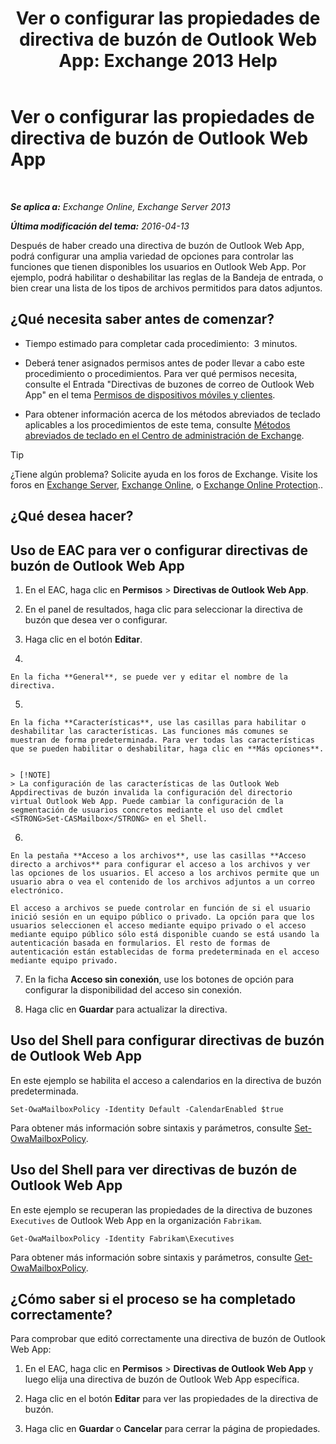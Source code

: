 ﻿---
title: 'Ver o configurar las propiedades de directiva de buzón de Outlook Web App: Exchange 2013 Help'
TOCTitle: Ver o configurar las propiedades de directiva de buzón de Outlook Web App
ms:assetid: be012ffe-8fdb-4fb7-aebd-78b3a55593fa
ms:mtpsurl: https://technet.microsoft.com/es-es/library/Dd351097(v=EXCHG.150)
ms:contentKeyID: 49895882
ms.date: 04/23/2018
mtps_version: v=EXCHG.150
ms.translationtype: HT
---

# Ver o configurar las propiedades de directiva de buzón de Outlook Web App

 

_**Se aplica a:** Exchange Online, Exchange Server 2013_

_**Última modificación del tema:** 2016-04-13_

Después de haber creado una directiva de buzón de Outlook Web App, podrá configurar una amplia variedad de opciones para controlar las funciones que tienen disponibles los usuarios en Outlook Web App. Por ejemplo, podrá habilitar o deshabilitar las reglas de la Bandeja de entrada, o bien crear una lista de los tipos de archivos permitidos para datos adjuntos.

## ¿Qué necesita saber antes de comenzar?

  - Tiempo estimado para completar cada procedimiento:  3 minutos.

  - Deberá tener asignados permisos antes de poder llevar a cabo este procedimiento o procedimientos. Para ver qué permisos necesita, consulte el Entrada "Directivas de buzones de correo de Outlook Web App" en el tema [Permisos de dispositivos móviles y clientes](clients-and-mobile-devices-permissions-exchange-2013-help.md).

  - Para obtener información acerca de los métodos abreviados de teclado aplicables a los procedimientos de este tema, consulte [Métodos abreviados de teclado en el Centro de administración de Exchange](keyboard-shortcuts-in-the-exchange-admin-center-exchange-online-protection-help.md).


> [!TIP]
> ¿Tiene algún problema? Solicite ayuda en los foros de Exchange. Visite los foros en <A href="https://go.microsoft.com/fwlink/p/?linkid=60612">Exchange Server</A>, <A href="https://go.microsoft.com/fwlink/p/?linkid=267542">Exchange Online</A>, o <A href="https://go.microsoft.com/fwlink/p/?linkid=285351">Exchange Online Protection</A>..



## ¿Qué desea hacer?

## Uso de EAC para ver o configurar directivas de buzón de Outlook Web App

1.  En el EAC, haga clic en **Permisos** \> **Directivas de Outlook Web App**.

2.  En el panel de resultados, haga clic para seleccionar la directiva de buzón que desea ver o configurar.

3.  Haga clic en el botón **Editar**.

4.  
    
    En la ficha **General**, se puede ver y editar el nombre de la directiva.

5.  
    
    En la ficha **Características**, use las casillas para habilitar o deshabilitar las características. Las funciones más comunes se muestran de forma predeterminada. Para ver todas las características que se pueden habilitar o deshabilitar, haga clic en **Más opciones**.
    

    > [!NOTE]
    > La configuración de las características de las Outlook Web Appdirectivas de buzón invalida la configuración del directorio virtual Outlook Web App. Puede cambiar la configuración de la segmentación de usuarios concretos mediante el uso del cmdlet <STRONG>Set-CASMailbox</STRONG> en el Shell.



6.  
    
    En la pestaña **Acceso a los archivos**, use las casillas **Acceso directo a archivos** para configurar el acceso a los archivos y ver las opciones de los usuarios. El acceso a los archivos permite que un usuario abra o vea el contenido de los archivos adjuntos a un correo electrónico.
    
    El acceso a archivos se puede controlar en función de si el usuario inició sesión en un equipo público o privado. La opción para que los usuarios seleccionen el acceso mediante equipo privado o el acceso mediante equipo público sólo está disponible cuando se está usando la autenticación basada en formularios. El resto de formas de autenticación están establecidas de forma predeterminada en el acceso mediante equipo privado.

7.  En la ficha **Acceso sin conexión**, use los botones de opción para configurar la disponibilidad del acceso sin conexión.

8.  Haga clic en **Guardar** para actualizar la directiva.

## Uso del Shell para configurar directivas de buzón de Outlook Web App

En este ejemplo se habilita el acceso a calendarios en la directiva de buzón predeterminada.

    Set-OwaMailboxPolicy -Identity Default -CalendarEnabled $true

Para obtener más información sobre sintaxis y parámetros, consulte [Set-OwaMailboxPolicy](https://technet.microsoft.com/es-es/library/dd297989\(v=exchg.150\)).

## Uso del Shell para ver directivas de buzón de Outlook Web App

En este ejemplo se recuperan las propiedades de la directiva de buzones `Executives` de Outlook Web App en la organización `Fabrikam`.

    Get-OwaMailboxPolicy -Identity Fabrikam\Executives

Para obtener más información sobre sintaxis y parámetros, consulte [Get-OwaMailboxPolicy](https://technet.microsoft.com/es-es/library/dd351095\(v=exchg.150\)).

## ¿Cómo saber si el proceso se ha completado correctamente?

Para comprobar que editó correctamente una directiva de buzón de Outlook Web App:

1.  En el EAC, haga clic en **Permisos** \> **Directivas de Outlook Web App** y luego elija una directiva de buzón de Outlook Web App específica.

2.  Haga clic en el botón **Editar** para ver las propiedades de la directiva de buzón.

3.  Haga clic en **Guardar** o **Cancelar** para cerrar la página de propiedades.

